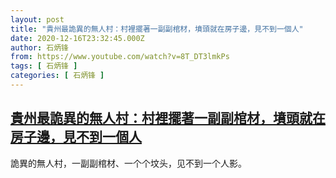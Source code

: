```yaml
---
layout: post
title: "貴州最詭異的無人村：村裡擺著一副副棺材，墳頭就在房子邊，見不到一個人"
date: 2020-12-16T23:32:45.000Z
author: 石炳锋
from: https://www.youtube.com/watch?v=8T_DT3lmkPs
tags: [ 石炳锋 ]
categories: [ 石炳锋 ]
---
```

<!--1608161565000-->
[貴州最詭異的無人村：村裡擺著一副副棺材，墳頭就在房子邊，見不到一個人](https://www.youtube.com/watch?v=8T_DT3lmkPs)
------

<div>
詭異的無人村，一副副棺材、一个个坟头，见不到一个人影。
</div>

